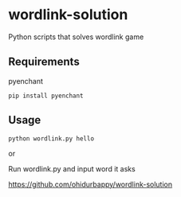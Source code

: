 # wordlink-solution

<p>Python scripts that solves wordlink game</p>

## Requirements

 pyenchant

 <code>pip install pyenchant</code>

## Usage

<code>python wordlink.py hello</code>

or 

Run wordlink.py and input word it asks


<a href="https://github.com/ohidurbappy/wordlink-solution">https://github.com/ohidurbappy/wordlink-solution</a>